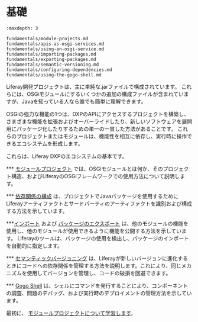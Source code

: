 # 基礎

```{toctree}
:maxdepth: 3

fundamentals/module-projects.md
fundamentals/apis-as-osgi-services.md
fundamentals/using-an-osgi-service.md
fundamentals/importing-packages.md
fundamentals/exporting-packages.md
fundamentals/semantic-versioning.md
fundamentals/configuring-dependencies.md
fundamentals/using-the-gogo-shell.md
```

Liferay開発プロジェクトは、主に単純な.jarファイルで構成されています。 これらには、OSGiモジュールにするいくつかの追加の構成ファイルが含まれていますが、Javaを知っている人なら誰でも簡単に理解できます。

OSGiの強力な機能の1つは、DXPのAPIにアクセスするプロジェクトを構築し、さまざまな機能を拡張およびオーバーライドしたり、新しいソフトウェアを展開用にパッケージ化したりするための単一の一貫した方法があることです。 これらのプロジェクトまたはモジュールは、機能性を相互に依存し、実行時に操作できるエコシステムを形成します。

これらは、Liferay DXPのエコシステムの基本です。

*** [モジュールプロジェクト](./fundamentals/module-projects.md**) では、OSGiモジュールとは何か、そのプロジェクト構造、およびLiferayのOSGiフレームワークでの使用方法について説明します。

*** [依存関係の構成](./fundamentals/configuring-dependencies.md**) は、プロジェクトでJavaパッケージを使用するためにLiferayアーティファクトとサードパーティのアーティファクトを識別および構成する方法を示しています。

***[インポート](./fundamentals/importing-packages.md) および [パッケージのエクスポート](./fundamentals/exporting-packages.md**) は、他のモジュールの機能を使用し、他のモジュールが使用できるように機能を公開する方法を示しています。 Liferayのツールは、パッケージの使用を検出し、パッケージのインポートを自動的に指定します。

*** [セマンティックバージョニング](./fundamentals/semantic-versioning.md**) は、Liferayが新しいバージョンに進化するときにコードへの依存関係を管理する方法を説明します。これにより、同じメカニズムを使用してバージョンを管理し、コードの破損を回避できます。

*** [Gogo Shell](./fundamentals/using-the-gogo-shell.md**) は、シェルにコマンドを発行することにより、コンポーネントの調査、問題のデバッグ、および実行時のデプロイメントの管理方法を示しています。

最初に、 [モジュールプロジェクトについて学習します](./fundamentals/module-projects.md)。